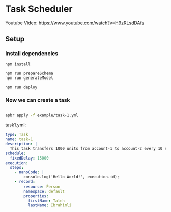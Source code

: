 Task Scheduler
========

Youtube Video: https://www.youtube.com/watch?v=H9zRLsdDAfs

## Setup

### Install dependencies

```bash
npm install

npm run prepareSchema
npm run generateModel

npm run deploy
```

### Now we can create a task

```bash

apbr apply -f example/task-1.yml

```

task1.yml:

```yaml
type: Task
name: task-1
description: |
  This task transfers 1000 units from account-1 to account-2 every 10 seconds.
schedule:
  fixedDelay: 15000
execution:
  steps:
    - nanoCode: |
        console.log('Hello World!', execution.id);
    - record:
        resource: Person
        namespace: default
        properties:
          firstName: Taleh
          lastName: Ibrahimli
```
